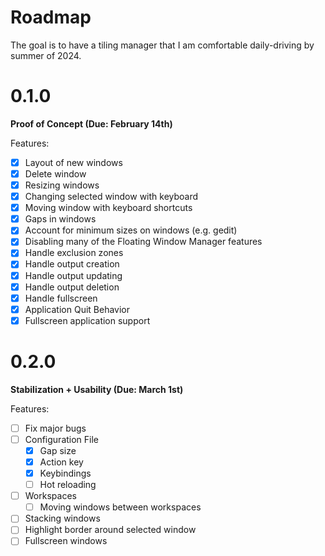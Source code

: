 # Roadmap
The goal is to have a tiling manager that I am comfortable daily-driving by summer of 2024.

# 0.1.0
**Proof of Concept (Due: February 14th)**

Features:
- [x] Layout of new windows
- [x] Delete window
- [x] Resizing windows
- [x] Changing selected window with keyboard
- [x] Moving window with keyboard shortcuts
- [x] Gaps in windows
- [x] Account for minimum sizes on windows (e.g. gedit)
- [x] Disabling many of the Floating Window Manager features
- [x] Handle exclusion zones
- [x] Handle output creation
- [x] Handle output updating
- [x] Handle output deletion
- [x] Handle fullscreen
- [x] Application Quit Behavior
- [x] Fullscreen application support

# 0.2.0
**Stabilization + Usability (Due: March 1st)**

Features:
- [ ] Fix major bugs
- [ ] Configuration File
    - [x] Gap size
    - [x] Action key
    - [x] Keybindings
    - [ ] Hot reloading
- [ ] Workspaces
    - [ ] Moving windows between workspaces
- [ ] Stacking windows
- [ ] Highlight border around selected window
- [ ] Fullscreen windows
